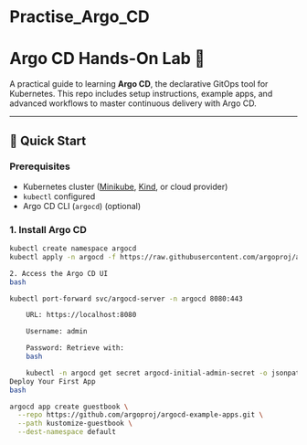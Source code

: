 # Practise_Argo_CD
# Argo CD Hands-On Lab 🚀

A practical guide to learning **Argo CD**, the declarative GitOps tool for Kubernetes. This repo includes setup instructions, example apps, and advanced workflows to master continuous delivery with Argo CD.

---

## 🏁 Quick Start

### Prerequisites
- Kubernetes cluster ([Minikube](https://minikube.sigs.k8s.io/docs/start/), [Kind](https://kind.sigs.k8s.io/), or cloud provider)
- `kubectl` configured
- Argo CD CLI (`argocd`) (optional)

### 1. Install Argo CD
```bash
kubectl create namespace argocd
kubectl apply -n argocd -f https://raw.githubusercontent.com/argoproj/argo-cd/stable/manifests/install.yaml

2. Access the Argo CD UI
bash

kubectl port-forward svc/argocd-server -n argocd 8080:443

    URL: https://localhost:8080

    Username: admin

    Password: Retrieve with:
    bash

    kubectl -n argocd get secret argocd-initial-admin-secret -o jsonpath="{.data.password}" | base64 -d
Deploy Your First App
bash

argocd app create guestbook \
  --repo https://github.com/argoproj/argocd-example-apps.git \
  --path kustomize-guestbook \
  --dest-namespace default

